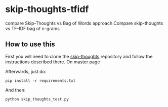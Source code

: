# skip-thoughts-tfidf
compare Skip-Thoughts vs Bag of Words approach
Compare skip-thoughts vs TF-IDF bag of n-grams

## How to use this
First you will need to clone the [skip-thoughts](https://github.com/ryankiros/skip-thoughts) repository and follow the instructions described there. On master page

Afterwards, just do:

```pip install -r requirements.txt```

And then:

```python skip_thoughts_test.py```
